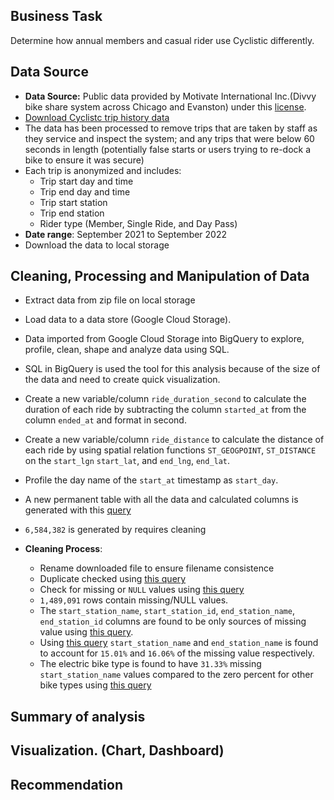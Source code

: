 ## Business Task
Determine how annual members and casual rider use Cyclistic differently.

## Data Source
* **Data Source:** Public data provided by Motivate International Inc.(Divvy bike share system across Chicago and Evanston) under this [license](https://ride.divvybikes.com/data-license-agreement).
* [Download Cyclistc trip history data](https://divvy-tripdata.s3.amazonaws.com/index.html)
* The data has been processed to remove trips that are taken by staff as they service and inspect the system; and any trips that were below 60 seconds in length (potentially false starts or users trying to re-dock a bike to ensure it was secure)
* Each trip is anonymized and includes:
    * Trip start day and time
    * Trip end day and time
    * Trip start station
    * Trip end station
    * Rider type (Member, Single Ride, and Day Pass)
* **Date range**: September 2021 to September 2022
* Download the data to local storage

## Cleaning, Processing and Manipulation of Data
* Extract data from zip file on local storage
* Load data to a data store (Google Cloud Storage).
* Data imported from Google Cloud Storage into BigQuery to explore, profile, clean, shape and analyze data using SQL.
* SQL in BigQuery is used the tool for this analysis because of the size of the data and need to create quick visualization.
* Create a new variable/column `ride_duration_second` to calculate the duration of each ride by subtracting the column `started_at` from the column `ended_at` and format in second.
* Create a new variable/column `ride_distance` to calculate the distance of each ride by using spatial relation functions `ST_GEOGPOINT`, `ST_DISTANCE` on the `start_lgn` `start_lat`, and `end_lng`, `end_lat`.
* Profile the day name of the `start_at` timestamp as `start_day`.
* A new permanent table with all the data and calculated columns is generated with this [query](https://github.com/decorouz/DataAnalysis-Portfolio/blob/main/Cyclistic-Case/uncleaned_divydata.sql)
* `6,584,382` is generated by requires cleaning


* **Cleaning Process**:
    - Rename downloaded file to ensure filename consistence 
    - Duplicate checked using [this query](https://github.com/decorouz/DataAnalysis-Portfolio/blob/main/Cyclistic-Case/duplicate_check.sql)
    - Check for missing or `NULL` values using [this query](null_check)
    - `1,489,091` rows contain missing/NULL values. 
    - The `start_station_name`, `start_station_id`, `end_station_name`, `end_station_id` columns are found to be only sources of missing value using [this query](missing_name).
    - Using [this query](nukk) `start_station_name` and `end_station_name` is found to account for `15.01%` and `16.06%` of the missing value respectively.
    - The electric bike type is found to have `31.33%` missing `start_station_name` values compared to the zero percent for other bike types using [this query](query)
    


## Summary of analysis
## Visualization. (Chart, Dashboard)
## Recommendation